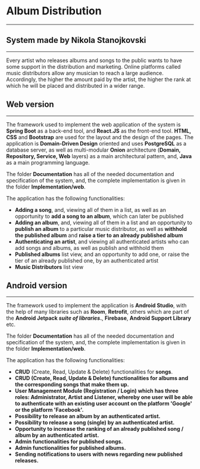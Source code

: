 # Album Distribution
-----------------------------------------------------------------------------------
## System made by Nikola Stanojkovski
-----------------------------------------------------------------------------------

Every artist who releases albums and songs to the public wants to have some support in the distribution and marketing. Online platforms called music distributors allow any musician to reach a large audience. Accordingly, the higher the amount paid by the artist, the higher the rank at which he will be placed and distributed in a wider range. <br/> 


## Web version
-----------------------------------------------------------------------------------

The framework used to implement the web application of the system is <b>Spring Boot</b> as a back-end tool, and <b>React.JS</b> as the front-end tool. <b>HTML, CSS</b> and <b>Bootstrap</b> are used for the layout and the design of the pages. The application is <b>Domain-Driven Design</b> oriented and uses <b>PostgreSQL</b> as a database server, as well as multi-modular <b>Onion</b> architecture (<b>Domain, Repository, Service, Web</b> layers) as a main architectural pattern, and, <b>Java</b> as a main programming language. <br/> 

The folder <b>Documentation</b> has all of the needed documentation and specification of the system, and, the complete implementation is given in the folder <b>Implementation/web</b>.
<br/>

The application has the following functionalities:
<br/>
- <b>Adding a song</b>, and, viewing all of them in a list, as well as an opportunity to <b>add a song to an album</b>, which can later be published
- <b>Adding an album</b>, and, viewing all of them in a list and an opportunity to <b>publish an album</b> to a particular music distributor, as well as <b>withhold the published album</b> and <b>raise a tier to an already published album</b>
- <b>Authenticating an artist</b>, and viewing all authenticated artists who can add songs and albums, as well as publish and withhold them 
- <b>Published albums</b> list view, and an opportunity to add one, or raise the tier of an already published one, by an authenticated artist
- <b>Music Distributors</b> list view

## Android version
-----------------------------------------------------------------------------------

The framework used to implement the application is <b>Android Studio</b>, with the help of many libraries such as <b>Room</b>, <b>Retrofit</b>, others which are part of the <b>Android Jetpack <i>suite of libraries</i>.</b>,  <b>Firebase</b>, <b>Android Support Library</b> etc.

The folder <b>Documentation</b> has all of the needed documentation and specification of the system, and, the complete implementation is given in the folder <b>Implementation/web</b>.
<br/>

The application has the following functionalities:
<br/>
- <b>CRUD</b> (Create, Read, Update & Delete) functionalities for <b>songs</b>.
- <b>CRUD (Create, Read, Update & Delete) functionalities for albums and the corresponding songs that make them up.
- <b>User Management Module (Registration / Login)</b> which has three roles: Administrator, Artist and Listener, whereby one user will be able to authenticate with an existing user account on the platform 'Google' or the platform 'Facebook'.
- Possibility to <b>release an album</b> by an authenticated artist.
- Possibility to <b>release a song (single)</b> by an authenticated artist.
- Opportunity to <b>increase the ranking of an already published song / album</b> by an authenticated artist.
- <b>Admin functionalities</b> for published songs.
- <b>Admin functionalities</b> for published albums.
- <b>Sending notifications to users</b> with news regarding new published releases.
